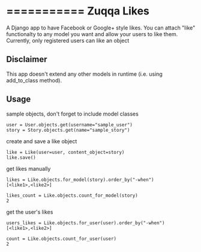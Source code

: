 ===========
Zuqqa Likes
===========

A Django app to have Facebook or Google+ style likes.
You can attach "like" functionalty to any model you want and allow your users to like them.
Currently, only registered users can like an object

Disclaimer
----------

This app doesn't extend any other models in runtime (i.e. using add_to_class method).

Usage
-----

sample objects, don't forget to include model classes

    user = User.objects.get(username="sample_user")
    story = Story.objects.get(name="sample_story") 

create and save a like object
    
    like = Like(user=user, content_object=story)
    like.save()

get likes manually

    likes = Like.objects.for_model(story).order_by("-when")
    [<like1>,<like2>]

    likes_count = Like.objects.count_for_model(story)
    2

get the user's likes
    
    users_likes = Like.objects.for_user(user).order_by("-when")
    [<like1>,<like2>]

    count = Like.objects.count_for_user(user)
    2